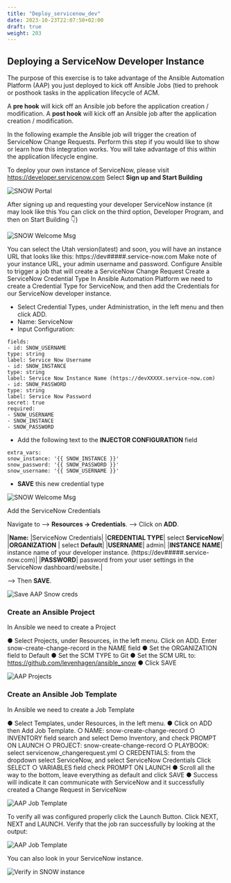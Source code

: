 ```yaml
---
title: "Deploy_servicenow_dev"
date: 2023-10-23T22:07:50+02:00
draft: true
weight: 203
---
```


## Deploying a ServiceNow Developer Instance

The purpose of this exercise is to take advantage of the Ansible Automation Platform (AAP) you
just deployed to kick off Ansible Jobs (tied to prehook or posthook tasks in the application
lifecycle of ACM.

A **pre hook** will kick off an Ansible job before the application creation / modification.
A **post hook** will kick off an Ansible job after the application creation / modification.

In the following example the Ansible job will trigger the creation of ServiceNow Change
Requests. Perform this step if you would like to show or learn how this integration works. You
will take advantage of this within the application lifecycle engine.

To deploy your own instance of ServiceNow, please visit https://developer.servicenow.com
Select **Sign up and Start Building**

![SNOW Portal](/202_17.png)

After signing up and requesting your developer ServiceNow instance (it may look like this
You can click on the third option, Developer Program, and then on Start Building
👇)

![SNOW Welcome Msg](/202_18.png)



You can select the Utah version(latest) and soon, you will have an instance URL that looks like
this: https://dev#####.service-now.com
Make note of your instance URL, your admin username and password.
Configure Ansible to trigger a job that will create a ServiceNow
Change Request
Create a ServiceNow Credential Type
In Ansible Automation Platform we need to create a Credential Type for ServiceNow, and then
add the Credentials for our ServiceNow developer instance.


- Select Credential Types, under Administration, in the left menu and then click ADD.
- Name: ServiceNow
- Input Configuration:


```
fields:
- id: SNOW_USERNAME
type: string
label: Service Now Username
- id: SNOW_INSTANCE
type: string
label: Service Now Instance Name (https://devXXXXX.service-now.com)
- id: SNOW_PASSWORD
type: string
label: Service Now Password
secret: true
required:
- SNOW_USERNAME
- SNOW_INSTANCE
- SNOW_PASSWORD
```

- Add the following text to the **INJECTOR CONFIGURATION** field

```
extra_vars:
snow_instance: '{{ SNOW_INSTANCE }}'
snow_password: '{{ SNOW_PASSWORD }}'
snow_username: '{{ SNOW_USERNAME }}'
```

- **SAVE** this new credential type


![SNOW Welcome Msg](/202_19.png)

Add the ServiceNow Credentials


Navigate to --> **Resources → Credentials**. 
--> Click on **ADD**.

|**Name:** |ServiceNow Credentials|
|**CREDENTIAL TYPE**|  select **ServiceNow**|
|**ORGANIZATION** | select **Default**|
|**USERNAME**| admin|
|**INSTANCE NAME**| instance name of your developer instance. (https://dev#####.service-now.com)|
|**PASSWORD**| password from your user settings in the ServiceNow dashboard/website.|

--> Then **SAVE**.

![Save AAP Snow creds](/202_20.png)

### Create an Ansible Project


In Ansible we need to create a Project

● Select Projects, under Resources, in the left menu. Click on ADD. Enter
snow-create-change-record in the NAME field
● Set the ORGANIZATION field to Default
● Set the SCM TYPE to Git
● Set the SCM URL to: https://github.com/levenhagen/ansible_snow
● Click SAVE


![AAP Projects](/202_21.png)


### Create an Ansible Job Template

In Ansible we need to create a Job Template

● Select Templates, under Resources, in the left menu.
● Click on ADD then Add Job Template.
○ NAME: snow-create-change-record
○ INVENTORY field search and select Demo Inventory, and check PROMPT ON
LAUNCH
○ PROJECT: snow-create-change-record
○ PLAYBOOK: select servicenow_changerequest.yml
○ CREDENTIALS: from the dropdown select ServiceNow, and select ServiceNow
Credentials Click SELECT
○ VARIABLES field check PROMPT ON LAUNCH
● Scroll all the way to the bottom, leave everything as default and click SAVE
● Success will indicate it can communicate with ServiceNow and it successfully created a
Change Request in ServiceNow


![AAP Job Template](/202_22.png)

To verify all was configured properly click the Launch Button.
Click NEXT, NEXT and LAUNCH.
Verify that the job ran successfully by looking at the output:

![AAP Job Template](/202_23.png)

You can also look in your ServiceNow instance.

![Verify in SNOW instance](/202_24.png)